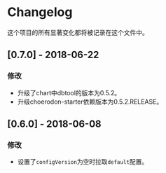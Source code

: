 # Changelog

这个项目的所有显著变化都将被记录在这个文件中。

## [0.7.0] - 2018-06-22

### 修改

- 升级了chart中dbtool的版本为0.5.2。
- 升级choerodon-starter依赖版本为0.5.2.RELEASE。

## [0.6.0] - 2018-06-08

### 修改

- 设置了`configVersion`为空时拉取`default`配置。